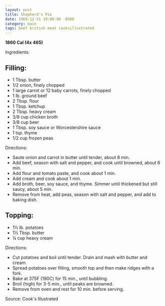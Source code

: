 ```yaml
---
layout: post
title: Shepherd's Pie
date: 1969-12-31 19:00:00 -0500
category: main
tags: beef british meat cooksillustrated
---
```

<b>1860 Cal (4x 465)</b>
  
Ingredients:  
<h2>Filling:</h2>

  * 1 Tbsp. butter
  * 1/2 onion, finely chopped
  * 1 large carrot or 12 baby carrots, finely chopped
  * 1 lb. ground beef
  * 2 Tbsp. flour
  * 1 Tbsp. ketchup
  * 2 Tbsp. heavy cream
  * 3/8 cup chicken broth
  * 3/8 cup beer
  * 1 Tbsp. soy sauce or Worcestershire sauce
  * 1 tsp. thyme
  * 1/2 cup frozen peas

Directions:  

  * Saute onion and carrot in butter until tender, about 8 min.
  * Add beef, season with salt and pepper, and cook until browned, about 6 min.
  * Add flour and tomato paste, and cook about 1 min.
  * Add cream and cook about 1 min.
  * Add broth, beer, soy sauce, and thyme. Simmer until thickened but still saucy, about 5 min.
  * Remove from heat, add peas, season with salt and pepper, and add to baking dish.

<h2>Topping:</h2>

  * 1½ lb. potatoes
  * 1½ Tbsp. butter
  * ¼ cup heavy cream

Directions:  

  * Cut potatoes and boil until tender. Drain and mash with butter and cream.
  * Spread potatoes over filling, smooth top and then make ridges with a fork.
  * Bake at 375F (190C) for 15 min., until bubbling.
  * Broil (high) for 3-5 min., until peaks are browned.
  * Remove from oven and rest for 10 min. before serving.


Source: Cook's Illustrated
